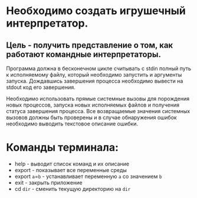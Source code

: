 # Необходимо создать игрушечный интерпретатор.

## Цель - получить представление о том, как работают командные интерпретаторы.

Программа должна в бесконечном цикле считывать с stdin полный путь к
исполняемому файлу, который необходимо запустить и аргументы запуска.
Дождавшись завершения процесса необходимо вывести на stdout код его завершения.

Необходимо использовать прямые системные вызовы для порождения новых процессов,
запуска новых исполняемых файлов и получения статуса завершения процесса.
Все возвращаемые значения системных вызовов должны быть проверены и в случае
обнаружения ошибок необходимо выводить текстовое описание ошибки.

# Команды терминала:
+ help           - выводит список команд и их описание
+ export         - показывает все переменные среды
+ export `a`=`b` - устанавливает переменную `a` со значением `b`
+ exit           - закрыть приложение
+ cd `dir`       - сменить текущую директорию на `dir`
